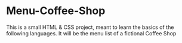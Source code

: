 # Menu-Coffee-Shop
This is a small HTML &amp; CSS project, meant to learn the basics of the following languages. It will be the menu list of a fictional Coffee Shop
